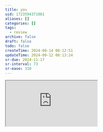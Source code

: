 ```yaml
---
title: you
uid: 1723594371081
aliases: []
categories: []
tags:
  - review
archive: false
draft: false
todo: false
createTime: 2024-08-14 08:12:51
updateTime: 2024-09-12 08:13:24
sr-due: 2024-11-17
sr-interval: 73
sr-ease: 310
---
```


<iframe
  class="iframe_full"
  src="https://dict.youdao.com/result?word=you&lang=en"
>
</iframe>
